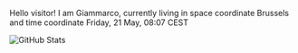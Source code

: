 Hello visitor! I am Giammarco, currently living in space coordinate Brussels and time coordinate Friday, 21 May, 08:07 CEST

![GitHub Stats](https://github-readme-stats.vercel.app/api?username=grcasanova)

